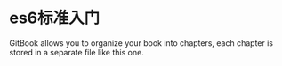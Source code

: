 # es6标准入门

GitBook allows you to organize your book into chapters, each chapter is stored in a separate file like this one.

